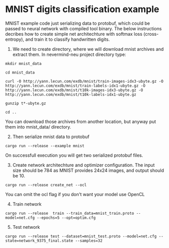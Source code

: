 # MNIST digits classification example

MNIST example code just serializing data to protobuf, which could be passed to neural network with
compiled tool binary. The below instructions decribes how to create simple net architechture with
softmax loss (cross-entropy), and train it to classify handwritten digits.

1) We need to create directory, where we will download mnist archives and extract them. In nevermind-neu project directory type:

`mkdir mnist_data`

`cd mnist_data`

`curl -O http://yann.lecun.com/exdb/mnist/train-images-idx3-ubyte.gz -O http://yann.lecun.com/exdb/mnist/train-labels-idx1-ubyte.gz -O http://yann.lecun.com/exdb/mnist/t10k-images-idx3-ubyte.gz -O http://yann.lecun.com/exdb/mnist/t10k-labels-idx1-ubyte.gz`

`gunzip t*-ubyte.gz`

`cd ..`

You can download those archives from another location, but anyway put them into mnist_data/ directory.

2) Then serialize mnist data to protobuf

`cargo run --release --example mnist`

On successfull execution you will get two serialized protobuf files.

3) Create network architechture and optimizer configuration. The input size should be 784 as MNIST provides 24x24 images, and output should be 10.

`cargo run --release create_net --ocl`

You can omit the ocl flag if you don't want your model use OpenCL

4) Train network

`cargo run --release  train --train_data=mnist_train.proto --model=net.cfg --epochs=5 --opt=optim.cfg`

5) Test network

`cargo run --release test --dataset=mnist_test.proto --model=net.cfg --state=network_9375_final.state --samples=32`
